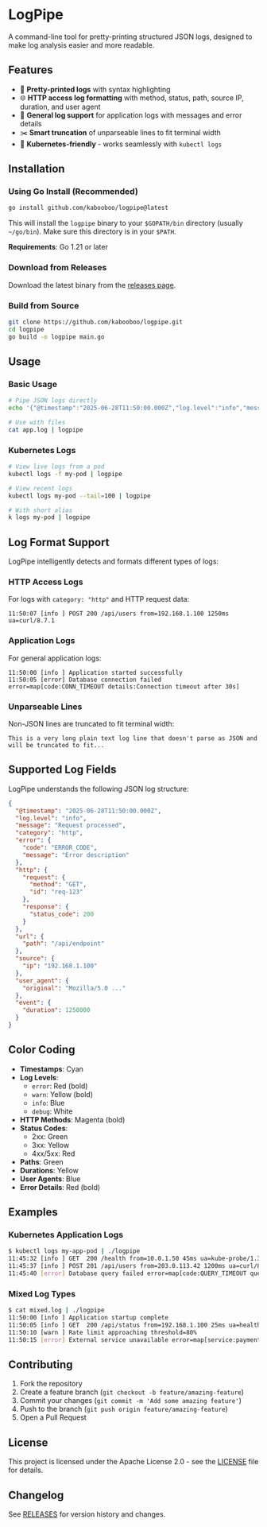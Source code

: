 # LogPipe

A command-line tool for pretty-printing structured JSON logs, designed to make log analysis easier and more readable.

## Features

- 🎨 **Pretty-printed logs** with syntax highlighting
- 🌐 **HTTP access log formatting** with method, status, path, source IP, duration, and user agent
- 📝 **General log support** for application logs with messages and error details
- ✂️ **Smart truncation** of unparseable lines to fit terminal width
- 🔧 **Kubernetes-friendly** - works seamlessly with `kubectl logs`

## Installation

### Using Go Install (Recommended)

```bash
go install github.com/kabooboo/logpipe@latest
```

This will install the `logpipe` binary to your `$GOPATH/bin` directory (usually `~/go/bin`). Make sure this directory is in your `$PATH`.

**Requirements**: Go 1.21 or later

### Download from Releases

Download the latest binary from the [releases page](https://github.com/kabooboo/logpipe/releases).

### Build from Source

```bash
git clone https://github.com/kabooboo/logpipe.git
cd logpipe
go build -o logpipe main.go
```

## Usage

### Basic Usage

```bash
# Pipe JSON logs directly
echo '{"@timestamp":"2025-06-28T11:50:00.000Z","log.level":"info","message":"Application started"}' | logpipe

# Use with files
cat app.log | logpipe
```

### Kubernetes Logs

```bash
# View live logs from a pod
kubectl logs -f my-pod | logpipe

# View recent logs
kubectl logs my-pod --tail=100 | logpipe

# With short alias
k logs my-pod | logpipe
```

## Log Format Support

LogPipe intelligently detects and formats different types of logs:

### HTTP Access Logs

For logs with `category: "http"` and HTTP request data:

```
11:50:07 [info ] POST 200 /api/users from=192.168.1.100 1250ms ua=curl/8.7.1
```

### Application Logs

For general application logs:

```
11:50:00 [info ] Application started successfully
11:50:05 [error] Database connection failed error=map[code:CONN_TIMEOUT details:Connection timeout after 30s]
```

### Unparseable Lines

Non-JSON lines are truncated to fit terminal width:

```
This is a very long plain text log line that doesn't parse as JSON and will be truncated to fit...
```

## Supported Log Fields

LogPipe understands the following JSON log structure:

```json
{
  "@timestamp": "2025-06-28T11:50:00.000Z",
  "log.level": "info",
  "message": "Request processed",
  "category": "http",
  "error": {
    "code": "ERROR_CODE",
    "message": "Error description"
  },
  "http": {
    "request": {
      "method": "GET",
      "id": "req-123"
    },
    "response": {
      "status_code": 200
    }
  },
  "url": {
    "path": "/api/endpoint"
  },
  "source": {
    "ip": "192.168.1.100"
  },
  "user_agent": {
    "original": "Mozilla/5.0 ..."
  },
  "event": {
    "duration": 1250000
  }
}
```

## Color Coding

- **Timestamps**: Cyan
- **Log Levels**: 
  - `error`: Red (bold)
  - `warn`: Yellow (bold)
  - `info`: Blue
  - `debug`: White
- **HTTP Methods**: Magenta (bold)
- **Status Codes**:
  - 2xx: Green
  - 3xx: Yellow
  - 4xx/5xx: Red
- **Paths**: Green
- **Durations**: Yellow
- **User Agents**: Blue
- **Error Details**: Red (bold)

## Examples

### Kubernetes Application Logs

```bash
$ kubectl logs my-app-pod | ./logpipe
11:45:32 [info ] GET  200 /health from=10.0.1.50 45ms ua=kube-probe/1.31+
11:45:37 [info ] POST 201 /api/users from=203.0.113.42 1200ms ua=curl/8.7.1
11:45:40 [error] Database query failed error=map[code:QUERY_TIMEOUT query:SELECT * FROM users]
```

### Mixed Log Types

```bash
$ cat mixed.log | ./logpipe
11:50:00 [info ] Application startup complete
11:50:05 [info ] GET  200 /api/status from=192.168.1.100 25ms ua=health-checker/1.0
11:50:10 [warn ] Rate limit approaching threshold=80%
11:50:15 [error] External service unavailable error=map[service:payment-api status:503]
```

## Contributing

1. Fork the repository
2. Create a feature branch (`git checkout -b feature/amazing-feature`)
3. Commit your changes (`git commit -m 'Add some amazing feature'`)
4. Push to the branch (`git push origin feature/amazing-feature`)
5. Open a Pull Request

## License

This project is licensed under the Apache License 2.0 - see the [LICENSE](LICENSE) file for details.

## Changelog

See [RELEASES](https://github.com/kabooboo/logpipe/releases) for version history and changes.